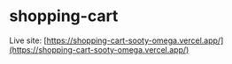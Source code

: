 # shopping-cart

Live site: [https://shopping-cart-sooty-omega.vercel.app/](https://shopping-cart-sooty-omega.vercel.app/)
